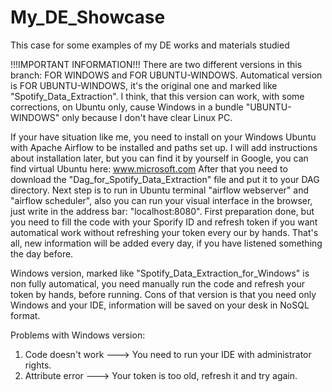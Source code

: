 # My_DE_Showcase
This case for some examples of my DE works and materials studied

!!!IMPORTANT INFORMATION!!!
There are two different versions in this branch: FOR WINDOWS and FOR UBUNTU-WINDOWS.
Automatical version is FOR UBUNTU-WINDOWS, it's the original one and marked like
"Spotify_Data_Extraction". I think, that this version can work, with some corrections, on Ubuntu only,
cause Windows in a bundle "UBUNTU-WINDOWS" only because I don't have clear Linux PC. 

If your have situation like me, you need to install on your Windows Ubuntu with Apache Airflow to be installed and paths set up.
I will add instructions about installation later, but you can find it by yourself in Google, you can find virtual Ubuntu here: www.microsoft.com 
After that you need to download the "Dag_for_Spotify_Data_Extraction" file and put it to your DAG directory. 
Next step is to run in Ubuntu terminal "airflow webserver" and "airflow scheduler", also you can run your visual interface in the browser,
just write in the address bar: "localhost:8080". 
First preparation done, but you need to fill the code with your Sporify ID and refresh token if you want automatical work without refreshing
your token every our by hands.
That's all, new information will be added every day, if you have listened something the day before.

Windows version, marked like "Spotify_Data_Extraction_for_Windows" is non fully automatical, you need manually run the code and refresh your 
token by hands, before running. Cons of that version is that you need only Windows and your IDE, information will be saved on your desk in
NoSQL format. 

Problems with Windows version:
1. Code doesn't work ---> You need to run your IDE with administrator rights.
2. Attribute error ---> Your token is too old, refresh it and try again.
